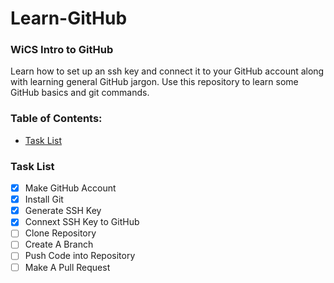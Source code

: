 # Learn-GitHub

### WiCS Intro to GitHub
Learn how to set up an ssh key and connect it to your GitHub account along with learning general GitHub jargon. Use this repository to learn some GitHub basics and git commands.

### Table of Contents:
- [Task List](#task-list)

### Task List
- [x] Make GitHub Account
- [x] Install Git
- [x] Generate SSH Key
- [x] Connext SSH Key to GitHub
- [ ] Clone Repository
- [ ] Create A Branch
- [ ] Push Code into Repository
- [ ] Make A Pull Request
